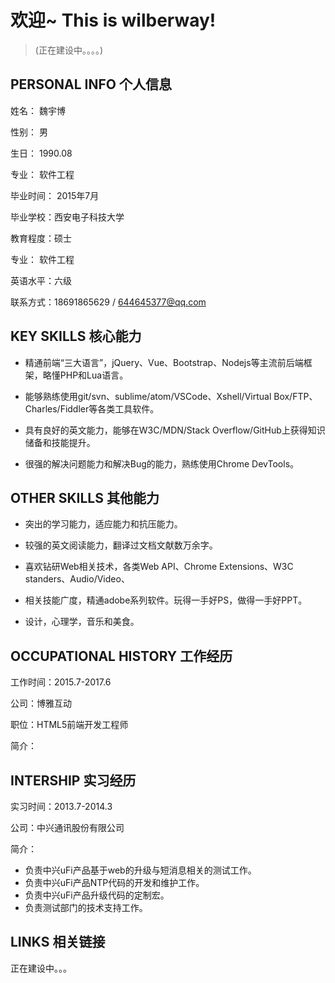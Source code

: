 
# 欢迎~ This is wilberway!

> (正在建设中。。。。)

## PERSONAL INFO 个人信息 

姓名： 魏宇博

性别： 男

生日： 1990.08

专业： 软件工程

毕业时间： 2015年7月

毕业学校：西安电子科技大学

教育程度：硕士

专业： 软件工程

英语水平：六级   

联系方式：18691865629 / 644645377@qq.com

## KEY SKILLS  核心能力

*  精通前端“三大语言”，jQuery、Vue、Bootstrap、Nodejs等主流前后端框架，略懂PHP和Lua语言。

* 能够熟练使用git/svn、sublime/atom/VSCode、Xshell/Virtual Box/FTP、Charles/Fiddler等各类工具软件。

* 具有良好的英文能力，能够在W3C/MDN/Stack Overflow/GitHub上获得知识储备和技能提升。

* 很强的解决问题能力和解决Bug的能力，熟练使用Chrome DevTools。

## OTHER SKILLS 其他能力

* 突出的学习能力，适应能力和抗压能力。

* 较强的英文阅读能力，翻译过文档文献数万余字。

* 喜欢钻研Web相关技术，各类Web API、Chrome Extensions、W3C standers、Audio/Video、

* 相关技能广度，精通adobe系列软件。玩得一手好PS，做得一手好PPT。

* 设计，心理学，音乐和美食。

## OCCUPATIONAL HISTORY 工作经历

工作时间：2015.7-2017.6

公司：博雅互动

职位：HTML5前端开发工程师

简介：


## INTERSHIP 实习经历

实习时间：2013.7-2014.3 

公司：中兴通讯股份有限公司 

简介：

* 负责中兴uFi产品基于web的升级与短消息相关的测试工作。 
* 负责中兴uFi产品NTP代码的开发和维护工作。 
* 负责中兴uFi产品升级代码的定制宏。 
* 负责测试部门的技术支持工作。

## LINKS 相关链接

正在建设中。。。